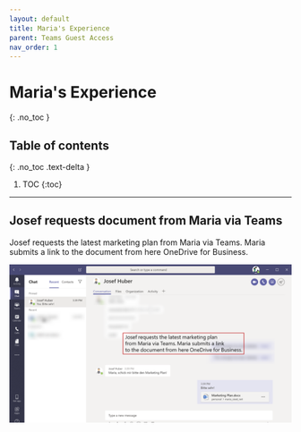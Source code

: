 ```yaml
---
layout: default
title: Maria's Experience
parent: Teams Guest Access
nav_order: 1
---
```


# Maria's Experience
{: .no_toc }

## Table of contents
{: .no_toc .text-delta }

1. TOC
{:toc}

---

## Josef requests document from Maria via Teams
Josef requests the latest marketing plan from Maria via Teams. Maria submits a link to the document from here OneDrive for Business.

![](/assets/images/scenario06/Scenario06_03.PNG "Josef requests document from Maria via Teams")


